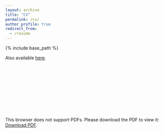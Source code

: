 ```yaml
---
layout: archive
title: "CV"
permalink: /cv/
author_profile: true
redirect_from:
  - /resume
---
```


{% include base_path %}


Also available [here](https://saprativa.github.io/files/cv.pdf).


<object data="https://saprativa.github.io/files/cv.pdf" type="application/pdf" width="700px" height="700px">
    <embed src="https://saprativa.github.io/files/cv.pdf">
        <p>This browser does not support PDFs. Please download the PDF to view it: <a href="https://saprativa.github.io/files/cv.pdf">Download PDF</a>.</p>
    </embed>
</object>


<!-- Education
======
* B.S. in GitHub, GitHub University, 2012
* M.S. in Jekyll, GitHub University, 2014
* Ph.D in Version Control Theory, GitHub University, 2018 (expected)

Work experience
======
* Summer 2015: Research Assistant
  * Github University
  * Duties included: Tagging issues
  * Supervisor: Professor Git

* Fall 2015: Research Assistant
  * Github University
  * Duties included: Merging pull requests
  * Supervisor: Professor Hub
  
Skills
======
* Skill 1
* Skill 2
  * Sub-skill 2.1
  * Sub-skill 2.2
  * Sub-skill 2.3
* Skill 3

Publications
======
  <ul>{% for post in site.publications %}
    {% include archive-single-cv.html %}
  {% endfor %}</ul>
  
Talks
======
  <ul>{% for post in site.talks %}
    {% include archive-single-talk-cv.html %}
  {% endfor %}</ul>
  
Teaching
======
  <ul>{% for post in site.teaching %}
    {% include archive-single-cv.html %}
  {% endfor %}</ul>
  
Service and leadership
======
* Currently signed in to 43 different slack teams -->
